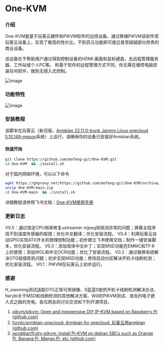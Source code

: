 # One-KVM
### 介绍

One-KVM是基于玩客云硬件和PiKVM软件的远控设备。通过移植PiKVM该软件至玩客云设备上，实现了极高的性价比，不到百元功能即可接近甚至超越部分昂贵的商业设备。

该设备在于帮助用户通过得到控制设备的HDMI 画面和鼠标键盘，去远程管理服务器、工作站或个人PC等。 和基于软件的远程管理方式不同，你无需在被控电脑安装任何软件，做到无侵入式控制。

![image](https://github.com/mofeng-git/One-KVM/assets/62919083/ec7e049f-ca6c-426f-bfa4-314536965db0)

### 功能特性

![image](https://github.com/mofeng-git/One-KVM/assets/62919083/1e9305ee-fd9e-4e4c-ba25-141a924fef29)

### 安装教程
该脚本在玩客云（新旧版，[Armbian 22.11.0-trunk Jammy Linux onecloud 5.10.149-meson]( https://github.com/hzyitc/armbian-onecloud/releases/download/ci-20221026-074131-UTC/Armbian_22.11.0-trunk_Onecloud_jammy_legacy_5.10.149.burn.img.xz)系统）上运行，请确保你的设备已安装好Armbian系统。

#### 快速开始
```bash
git clone https://github.com/mofeng-git/One-KVM.git
cd One-KVM  && ./install.sh
```

对于国内网络环境，可以以下命令
```bash
wget https://ghproxy.net/https://github.com/mofeng-git/One-KVM/archive/refs/heads/main.zip -o One-KVM-main.zip
unzip One-KVM-main.zip
cd One-KVM-main  && ./install.sh
```
详细教程请参照飞书文档：[One-KVM使用手册](https://p1b237lu9xm.feishu.cn/drive/folder/IsOifWmMKlzYpRdWfcocI7jdnQA?from=from_copylink)

### 更新日志
V0.5：通过锁定CPU频率修复ustreamer mjpeg视频流异常的问题；屏蔽主程序找不到温度传感器的报错；优化中文翻译；优化安装流程。
V0.4：利用玩客云自动GPIO实现ATX开关机物理控制功能；初步建立飞书使用文档；制作一键安装脚本，优化安装流程。
V0.3：添加简体中文补丁；实现MSD功能在EMMC和TF卡上的使用；添加WOL和中文OCR功能；优化了安装流程。
V0.2：通过替换系统解决OTG拔插死机问题；初步实现MSD功能；修改启动分区解决开机卡线刷检测；优化安装流程。
V0.1：PiKVM在玩客云上初步运行。
### 感谢
H_xiaoming测试适配OTG正常可用镜像、0蓝蓝0提供开机卡线刷检测解决办法、fairybl关于MSD和线刷检测的其他解决方案、Will的PiKVM测试、浩龙的电子嵌入式之路的充电，各位网友的讨论交流和下列开源项目。
1. [pikvm/pikvm: Open and inexpensive DIY IP-KVM based on Raspberry Pi (github.com)](https://github.com/pikvm/pikvm)
2. [hzyitc/armbian-onecloud: Armbian for onecloud. 玩客云用armbian (github.com)](https://github.com/hzyitc/armbian-onecloud/)
3. [jacobbar/fruity-pikvm: Install Pi-KVM on debian SBCs such as Orange Pi, Banana Pi, Mango Pi, etc (github.com)](https://github.com/jacobbar/fruity-pikvm)

   